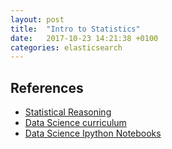 ```yaml
---
layout: post
title:  "Intro to Statistics"
date:   2017-10-23 14:21:38 +0100
categories: elasticsearch
---
```


## References

* [Statistical Reasoning](https://lagunita.stanford.edu/courses/OLI/StatReasoning/Open/info)
* [Data Science curriculum](https://github.com/ossu/data-science)
* [Data Science Ipython Notebooks](https://github.com/donnemartin/data-science-ipython-notebooks)
